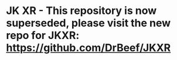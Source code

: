 
# JK XR - This repository is now superseded, please visit the new repo for JKXR: https://github.com/DrBeef/JKXR
